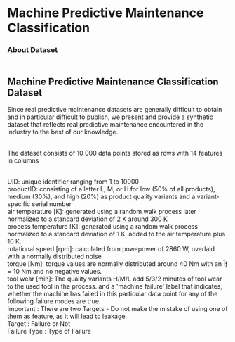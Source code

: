 # Machine Predictive Maintenance Classification

### About Dataset<br><br>
## Machine Predictive Maintenance Classification Dataset<br>
Since real predictive maintenance datasets are generally difficult to obtain and in particular difficult to publish, we present and provide a synthetic dataset that reflects real predictive maintenance encountered in the industry to the best of our knowledge.<br><br>

The dataset consists of 10 000 data points stored as rows with 14 features in columns<br><br>

UID: unique identifier ranging from 1 to 10000 <br>
productID: consisting of a letter L, M, or H for low (50% of all products), medium (30%), and high (20%) as product quality variants and a variant-specific serial number<br>
air temperature [K]: generated using a random walk process later normalized to a standard deviation of 2 K around 300 K <br>
process temperature [K]: generated using a random walk process normalized to a standard deviation of 1 K, added to the air temperature plus 10 K. <br>
rotational speed [rpm]: calculated from powepower of 2860 W, overlaid with a normally distributed noise <br>
torque [Nm]: torque values are normally distributed around 40 Nm with an Ïƒ = 10 Nm and no negative values. <br>
tool wear [min]: The quality variants H/M/L add 5/3/2 minutes of tool wear to the used tool in the process. and a 
'machine failure' label that indicates, whether the machine has failed in this particular data point for any of the following failure modes are true. <br>
Important : There are two Targets - Do not make the mistake of using one of them as feature, as it will lead to leakage. <br>
Target : Failure or Not <br>
Failure Type : Type of Failure
<br>
